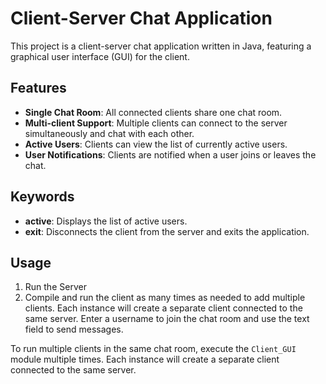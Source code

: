 # Client-Server Chat Application

This project is a client-server chat application written in Java, featuring a graphical user interface (GUI) for the client.

## Features
- **Single Chat Room**: All connected clients share one chat room.
- **Multi-client Support**: Multiple clients can connect to the server simultaneously and chat with each other.
- **Active Users**: Clients can view the list of currently active users.
- **User Notifications**: Clients are notified when a user joins or leaves the chat.

## Keywords
- **active**: Displays the list of active users.
- **exit**: Disconnects the client from the server and exits the application.

## Usage
1. Run the Server
2. Compile and run the client as many times as needed to add multiple clients. Each instance will create a separate client connected to the same server.
   Enter a username to join the chat room and use the text field to send messages.

To run multiple clients in the same chat room, execute the `Client_GUI` module multiple times. Each instance will create a separate client connected to the same server.
